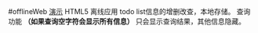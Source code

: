 #offlineWeb
[演示](http://zhuwansan.oschina.io/offlineweb)
HTML5 离线应用
todo list信息的增删改查，本地存储。
查询功能 **（如果查询空字符会显示所有信息）** 只会显示查询结果，其他信息隐藏。